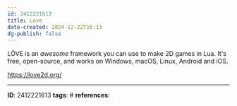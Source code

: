 ```yaml
---
id: 2412221613
title: Love
date-created: 2024-12-22T16:13
dg-publish: false
---
```


LÖVE is an *awesome* framework you can use to make 2D games in Lua. It's free, open-source, and works on Windows, macOS, Linux, Android and iOS.

https://love2d.org/


---
**ID**:  2412221613
**tags**: #
**references**:
